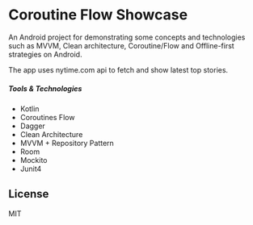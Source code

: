 # Coroutine Flow Showcase

An Android project for demonstrating some concepts and technologies such as MVVM, Clean architecture, Coroutine/Flow and Offline-first strategies on Android.

The app uses nytime.com api to fetch and show latest top stories.

##### Tools & Technologies

  - Kotlin
  - Coroutines Flow
  - Dagger
  - Clean Architecture
  - MVVM + Repository Pattern
  - Room
  - Mockito
  - Junit4

License
----

MIT


